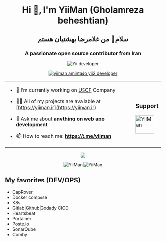 <h1 align="center">Hi 👋, I'm YiiMan (Gholamreza beheshtian) </h1>
<h2 align="center">سلام👋 من غلامرضا بهشتیان هستم</h2>
<h3 align="center">A passionate open source contributor from Iran</h3>
<p align="center"> <img src="https://komarev.com/ghpvc/?username=yiiman-dev&label=Profile%20views&color=0e75b6&style=flat" alt="Yii developer" /> </p>
<p align="center"> <a href="https://github.com/ryo-ma/github-profile-trophy"><img src="https://github-profile-trophy.vercel.app/?username=yiiman-dev" alt="yiiman amintado yii2 developer" /></a> </p>
<table align="center"><tr><td>

- 🔭 I’m currently working on [USCF](https://uscf.ir) Company

- 👨‍💻 All of my projects are available at [https://yiiman.ir](https://yiiman.ir)

- 💬 Ask me about **anything on web app development**

- 📫 How to reach me: **https://t.me/yiiman**

</td><td>
<h3 align="left"><b>Support</b></h3>
<a href="https://www.buymeacoffee.com/yiiman"> <img align="left" src="https://cdn.buymeacoffee.com/buttons/v2/default-yellow.png" height="60" alt="YiiMan" /></a>
<p>&nbsp;<p>
</td></tr></table>

<p align="center">
<img src="https://github-readme-stats.vercel.app/api/top-langs/?username=yiiman-dev&hide=css,html&langs_count=5" />  
</p>
<p align="center">

<img src="https://github-readme-stats.vercel.app/api?username=yiiman-dev&show_icons=true&locale=en" alt="YiiMan" />
<img src="https://github-readme-streak-stats.herokuapp.com/?user=yiiman-dev&" alt="YiiMan" />

</p>
<h2>My favorites (DEV/OPS)</h2>
<ul>
  <li>CapRover</li>
  <li>Docker compose</li>
  <li>K8s</li>
  <li>Gitlab|Github|Godady CICD</li>
  <li>Heartsbeat</li>
  <li>Portainer</li>
  <li>Poste.io</li>
  <li>SonarQube</li>
  <li>Comby</li>
</ul>
